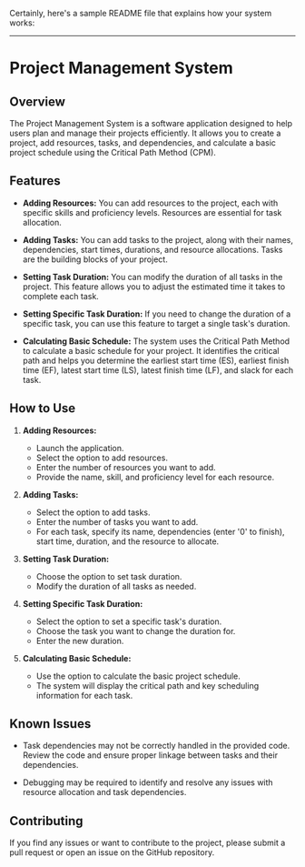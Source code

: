 Certainly, here's a sample README file that explains how your system works:

---

# Project Management System

## Overview

The Project Management System is a software application designed to help users plan and manage their projects efficiently. It allows you to create a project, add resources, tasks, and dependencies, and calculate a basic project schedule using the Critical Path Method (CPM).

## Features

- **Adding Resources:** You can add resources to the project, each with specific skills and proficiency levels. Resources are essential for task allocation.

- **Adding Tasks:** You can add tasks to the project, along with their names, dependencies, start times, durations, and resource allocations. Tasks are the building blocks of your project.

- **Setting Task Duration:** You can modify the duration of all tasks in the project. This feature allows you to adjust the estimated time it takes to complete each task.

- **Setting Specific Task Duration:** If you need to change the duration of a specific task, you can use this feature to target a single task's duration.

- **Calculating Basic Schedule:** The system uses the Critical Path Method to calculate a basic schedule for your project. It identifies the critical path and helps you determine the earliest start time (ES), earliest finish time (EF), latest start time (LS), latest finish time (LF), and slack for each task.

## How to Use

1. **Adding Resources:**
   - Launch the application.
   - Select the option to add resources.
   - Enter the number of resources you want to add.
   - Provide the name, skill, and proficiency level for each resource.

2. **Adding Tasks:**
   - Select the option to add tasks.
   - Enter the number of tasks you want to add.
   - For each task, specify its name, dependencies (enter '0' to finish), start time, duration, and the resource to allocate.

3. **Setting Task Duration:**
   - Choose the option to set task duration.
   - Modify the duration of all tasks as needed.

4. **Setting Specific Task Duration:**
   - Select the option to set a specific task's duration.
   - Choose the task you want to change the duration for.
   - Enter the new duration.

5. **Calculating Basic Schedule:**
   - Use the option to calculate the basic project schedule.
   - The system will display the critical path and key scheduling information for each task.

## Known Issues

- Task dependencies may not be correctly handled in the provided code. Review the code and ensure proper linkage between tasks and their dependencies.

- Debugging may be required to identify and resolve any issues with resource allocation and task dependencies.

## Contributing

If you find any issues or want to contribute to the project, please submit a pull request or open an issue on the GitHub repository.
